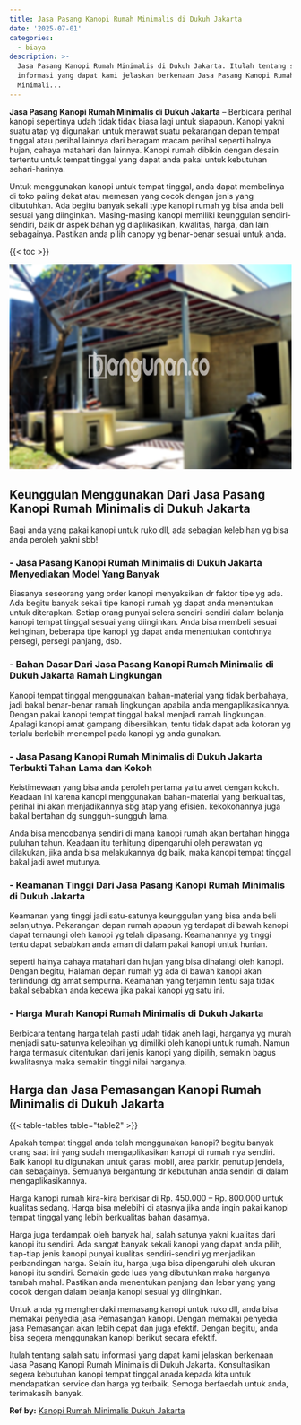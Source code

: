 ```yaml
---
title: Jasa Pasang Kanopi Rumah Minimalis di Dukuh Jakarta
date: '2025-07-01'
categories:
  - biaya
description: >-
  Jasa Pasang Kanopi Rumah Minimalis di Dukuh Jakarta. Itulah tentang salah satu
  informasi yang dapat kami jelaskan berkenaan Jasa Pasang Kanopi Rumah
  Minimali...
---
```


**Jasa Pasang Kanopi Rumah Minimalis di Dukuh Jakarta** – Berbicara perihal kanopi sepertinya udah tidak tidak biasa lagi untuk siapapun. Kanopi yakni suatu atap yg digunakan untuk merawat suatu pekarangan depan tempat tinggal atau perihal lainnya dari beragam macam perihal seperti halnya hujan, cahaya matahari dan lainnya. Kanopi rumah dibikin dengan desain tertentu untuk tempat tinggal yang dapat anda pakai untuk kebutuhan sehari-harinya.

Untuk menggunakan kanopi untuk tempat tinggal, anda dapat membelinya di toko paling dekat atau memesan yang cocok dengan jenis yang dibutuhkan. Ada begitu banyak sekali type kanopi rumah yg bisa anda beli sesuai yang diinginkan. Masing-masing kanopi memiliki keunggulan sendiri-sendiri, baik dr aspek bahan yg diaplikasikan, kwalitas, harga, dan lain sebagainya. Pastikan anda pilih canopy yg benar-benar sesuai untuk anda.

{{< toc >}}

![Jasa Pasang Kanopi Rumah Minimalis di Dukuh Jakarta](/images/harga-kanopi-minimalis-11.png)

## Keunggulan Menggunakan Dari Jasa Pasang Kanopi Rumah Minimalis di Dukuh Jakarta

Bagi anda yang pakai kanopi untuk ruko dll, ada sebagian kelebihan yg bisa anda peroleh yakni sbb!

### \- Jasa Pasang Kanopi Rumah Minimalis di Dukuh Jakarta Menyediakan Model Yang Banyak

Biasanya seseorang yang order kanopi menyaksikan dr faktor tipe yg ada. Ada begitu banyak sekali tipe kanopi rumah yg dapat anda menentukan untuk diterapkan. Setiap orang punyai selera sendiri-sendiri dalam belanja kanopi tempat tinggal sesuai yang diinginkan. Anda bisa membeli sesuai keinginan, beberapa tipe kanopi yg dapat anda menentukan contohnya persegi, persegi panjang, dsb.

### \- Bahan Dasar Dari Jasa Pasang Kanopi Rumah Minimalis di Dukuh Jakarta Ramah Lingkungan

Kanopi tempat tinggal menggunakan bahan-material yang tidak berbahaya, jadi bakal benar-benar ramah lingkungan apabila anda mengaplikasikannya. Dengan pakai kanopi tempat tinggal bakal menjadi ramah lingkungan. Apalagi kanopi amat gampang dibersihkan, tentu tidak dapat ada kotoran yg terlalu berlebih menempel pada kanopi yg anda gunakan.

### \- Jasa Pasang Kanopi Rumah Minimalis di Dukuh Jakarta Terbukti Tahan Lama dan Kokoh

Keistimewaan yang bisa anda peroleh pertama yaitu awet dengan kokoh. Keadaan ini karena kanopi menggunakan bahan-material yang berkualitas, perihal ini akan menjadikannya sbg atap yang efisien. kekokohannya juga bakal bertahan dg sungguh-sungguh lama.

Anda bisa mencobanya sendiri di mana kanopi rumah akan bertahan hingga puluhan tahun. Keadaan itu terhitung dipengaruhi oleh perawatan yg dilakukan, jika anda bisa melakukannya dg baik, maka kanopi tempat tinggal bakal jadi awet mutunya.

### \- Keamanan Tinggi Dari Jasa Pasang Kanopi Rumah Minimalis di Dukuh Jakarta

Keamanan yang tinggi jadi satu-satunya keunggulan yang bisa anda beli selanjutnya. Pekarangan depan rumah apapun yg terdapat di bawah kanopi dapat ternaungi oleh kanopi yg telah dipasang. Keamanannya yg tinggi tentu dapat sebabkan anda aman di dalam pakai kanopi untuk hunian.

seperti halnya cahaya matahari dan hujan yang bisa dihalangi oleh kanopi. Dengan begitu, Halaman depan rumah yg ada di bawah kanopi akan terlindungi dg amat sempurna. Keamanan yang terjamin tentu saja tidak bakal sebabkan anda kecewa jika pakai kanopi yg satu ini.

### \- Harga Murah Kanopi Rumah Minimalis di Dukuh Jakarta

Berbicara tentang harga telah pasti udah tidak aneh lagi, harganya yg murah menjadi satu-satunya kelebihan yg dimiliki oleh kanopi untuk rumah. Namun harga termasuk ditentukan dari jenis kanopi yang dipilih, semakin bagus kwalitasnya maka semakin tinggi nilai harganya.

## Harga dan Jasa Pemasangan Kanopi Rumah Minimalis di Dukuh Jakarta

{{< table-tables table="table2" >}}

Apakah tempat tinggal anda telah menggunakan kanopi? begitu banyak orang saat ini yang sudah mengaplikasikan kanopi di rumah nya sendiri. Baik kanopi itu digunakan untuk garasi mobil, area parkir, penutup jendela, dan sebagainya. Semuanya bergantung dr kebutuhan anda sendiri di dalam mengaplikasikannya.

Harga kanopi rumah kira-kira berkisar di Rp. 450.000 – Rp. 800.000 untuk kualitas sedang. Harga bisa melebihi di atasnya jika anda ingin pakai kanopi tempat tinggal yang lebih berkualitas bahan dasarnya.

Harga juga terdampak oleh banyak hal, salah satunya yakni kualitas dari kanopi itu sendiri. Ada sangat banyak sekali kanopi yang dapat anda pilih, tiap-tiap jenis kanopi punyai kualitas sendiri-sendiri yg menjadikan perbandingan harga. Selain itu, harga juga bisa dipengaruhi oleh ukuran kanopi itu sendiri. Semakin gede luas yang dibutuhkan maka harganya tambah mahal. Pastikan anda menentukan panjang dan lebar yang yang cocok dengan dalam belanja kanopi sesuai yg diinginkan.

Untuk anda yg menghendaki memasang kanopi untuk ruko dll, anda bisa memakai penyedia jasa Pemasangan kanopi. Dengan memakai penyedia jasa Pemasangan akan lebih cepat dan juga efektif. Dengan begitu, anda bisa segera menggunakan kanopi berikut secara efektif.

Itulah tentang salah satu informasi yang dapat kami jelaskan berkenaan Jasa Pasang Kanopi Rumah Minimalis di Dukuh Jakarta. Konsultasikan segera kebutuhan kanopi tempat tinggal anada kepada kita untuk mendapatkan service dan harga yg terbaik. Semoga berfaedah untuk anda, terimakasih banyak.

**Ref by:**  [Kanopi Rumah Minimalis Dukuh Jakarta](https://id.wikipedia.org/wiki/Kanopi)
